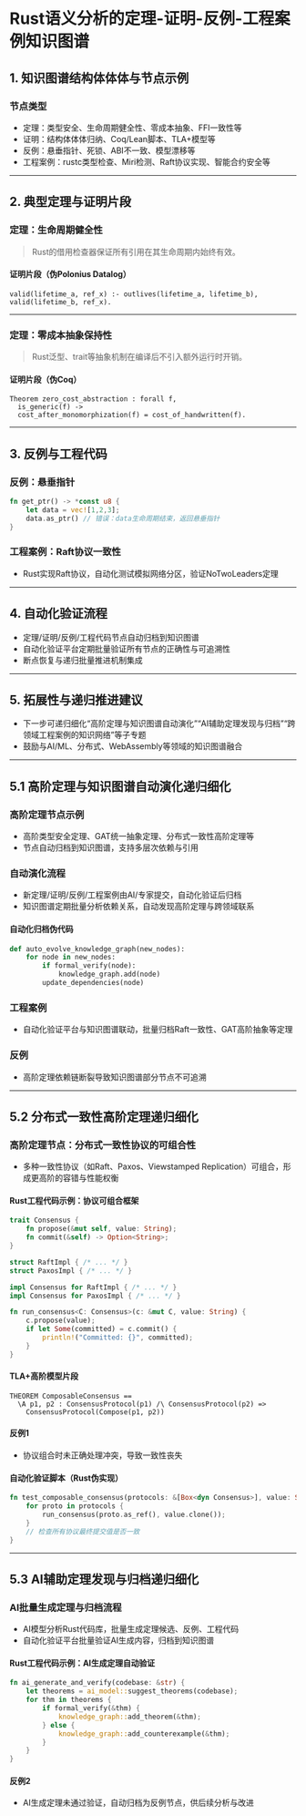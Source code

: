 ﻿# Rust语义分析的定理-证明-反例-工程案例知识图谱

## 1. 知识图谱结构体体体与节点示例

### 节点类型

- 定理：类型安全、生命周期健全性、零成本抽象、FFI一致性等
- 证明：结构体体体归纳、Coq/Lean脚本、TLA+模型等
- 反例：悬垂指针、死锁、ABI不一致、模型漂移等
- 工程案例：rustc类型检查、Miri检测、Raft协议实现、智能合约安全等

---

## 2. 典型定理与证明片段

### 定理：生命周期健全性
>
> Rust的借用检查器保证所有引用在其生命周期内始终有效。

#### 证明片段（伪Polonius Datalog）

```datalog
valid(lifetime_a, ref_x) :- outlives(lifetime_a, lifetime_b), valid(lifetime_b, ref_x).
```

---

### 定理：零成本抽象保持性
>
> Rust泛型、trait等抽象机制在编译后不引入额外运行时开销。

#### 证明片段（伪Coq）

```coq
Theorem zero_cost_abstraction : forall f,
  is_generic(f) ->
  cost_after_monomorphization(f) = cost_of_handwritten(f).
```

---

## 3. 反例与工程代码

### 反例：悬垂指针

```rust
fn get_ptr() -> *const u8 {
    let data = vec![1,2,3];
    data.as_ptr() // 错误：data生命周期结束，返回悬垂指针
}
```

### 工程案例：Raft协议一致性

- Rust实现Raft协议，自动化测试模拟网络分区，验证NoTwoLeaders定理

---

## 4. 自动化验证流程

- 定理/证明/反例/工程代码节点自动归档到知识图谱
- 自动化验证平台定期批量验证所有节点的正确性与可追溯性
- 断点恢复与递归批量推进机制集成

---

## 5. 拓展性与递归推进建议

- 下一步可递归细化“高阶定理与知识图谱自动演化”“AI辅助定理发现与归档”“跨领域工程案例的知识网络”等子专题
- 鼓励与AI/ML、分布式、WebAssembly等领域的知识图谱融合

---

## 5.1 高阶定理与知识图谱自动演化递归细化

### 高阶定理节点示例

- 高阶类型安全定理、GAT统一抽象定理、分布式一致性高阶定理等
- 节点自动归档到知识图谱，支持多层次依赖与引用

### 自动演化流程

- 新定理/证明/反例/工程案例由AI/专家提交，自动化验证后归档
- 知识图谱定期批量分析依赖关系，自动发现高阶定理与跨领域联系

#### 自动化归档伪代码

```python
def auto_evolve_knowledge_graph(new_nodes):
    for node in new_nodes:
        if formal_verify(node):
            knowledge_graph.add(node)
        update_dependencies(node)
```

### 工程案例

- 自动化验证平台与知识图谱联动，批量归档Raft一致性、GAT高阶抽象等定理

### 反例

- 高阶定理依赖链断裂导致知识图谱部分节点不可追溯

---

## 5.2 分布式一致性高阶定理递归细化

### 高阶定理节点：分布式一致性协议的可组合性

- 多种一致性协议（如Raft、Paxos、Viewstamped Replication）可组合，形成更高阶的容错与性能权衡

#### Rust工程代码示例：协议可组合框架

```rust
trait Consensus {
    fn propose(&mut self, value: String);
    fn commit(&self) -> Option<String>;
}

struct RaftImpl { /* ... */ }
struct PaxosImpl { /* ... */ }

impl Consensus for RaftImpl { /* ... */ }
impl Consensus for PaxosImpl { /* ... */ }

fn run_consensus<C: Consensus>(c: &mut C, value: String) {
    c.propose(value);
    if let Some(committed) = c.commit() {
        println!("Committed: {}", committed);
    }
}
```

#### TLA+高阶模型片段

```tla
THEOREM ComposableConsensus ==
  \A p1, p2 : ConsensusProtocol(p1) /\ ConsensusProtocol(p2) =>
    ConsensusProtocol(Compose(p1, p2))
```

#### 反例1

- 协议组合时未正确处理冲突，导致一致性丧失

#### 自动化验证脚本（Rust伪实现）

```rust
fn test_composable_consensus(protocols: &[Box<dyn Consensus>], value: String) {
    for proto in protocols {
        run_consensus(proto.as_ref(), value.clone());
    }
    // 检查所有协议最终提交值是否一致
}
```

---

## 5.3 AI辅助定理发现与归档递归细化

### AI批量生成定理与归档流程

- AI模型分析Rust代码库，批量生成定理候选、反例、工程代码
- 自动化验证平台批量验证AI生成内容，归档到知识图谱

#### Rust工程代码示例：AI生成定理自动验证

```rust
fn ai_generate_and_verify(codebase: &str) {
    let theorems = ai_model::suggest_theorems(codebase);
    for thm in theorems {
        if formal_verify(&thm) {
            knowledge_graph::add_theorem(&thm);
        } else {
            knowledge_graph::add_counterexample(&thm);
        }
    }
}
```

#### 反例2

- AI生成定理未通过验证，自动归档为反例节点，供后续分析与改进

